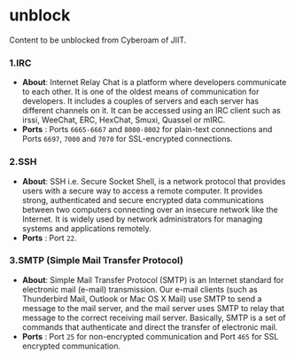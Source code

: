 # unblock
Content to be unblocked from Cyberoam of JIIT.


### 1.IRC
- **About**: Internet Relay Chat is a platform where developers communicate to each other. It is one of the oldest means of communication for developers. It includes a couples of servers and each server has different channels on it. It can be accessed using an IRC client such as irssi, WeeChat, ERC, HexChat, Smuxi, Quassel or mIRC. 
- **Ports** : Ports `6665-6667` and `8000-8002` for plain-text connections and Ports `6697`, `7000` and `7070` for SSL-encrypted connections.

### 2.SSH
- **About**: SSH i.e. Secure Socket Shell, is a network protocol that provides users with a secure way to access a remote computer. It provides strong, authenticated and secure encrypted data communications between two computers connecting over an insecure network like the Internet. It is widely used by network administrators for managing systems and applications remotely.
- **Ports** : Port `22`.


### 3.SMTP (Simple Mail Transfer Protocol)
- **About**: Simple Mail Transfer Protocol (SMTP) is an Internet standard for electronic mail (e-mail) transmission. Our e-mail clients (such as Thunderbird Mail, Outlook or Mac OS X Mail) use SMTP to send a message to the mail server, and the mail server uses SMTP to relay that message to the correct receiving mail server. Basically, SMTP is a set of commands that authenticate and direct the transfer of electronic mail.
- **Ports** : Port `25` for non-encrypted communication and Port `465` for SSL encrypted communication.


